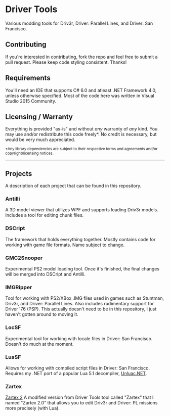 # Driver Tools
Various modding tools for Driv3r, Driver: Parallel Lines, and Driver: San Francisco.

## Contributing ##
If you're interested in contributing, fork the repo and feel free to submit a pull request. Please keep code styling consistent. Thanks!

## Requirements ##
You'll need an IDE that supports C# 6.0 and atleast .NET Framework 4.0, unless otherwise specified. Most of the code here was written in Visual Studio 2015 Community.

## Licensing / Warranty ##
Everything is provided "as-is" and without _any_ warranty of _any_ kind. You may use and/or redistribute this code freely\*. No credit is necessary, but would be very much appreciated.

<sub>\*Any library dependencies are subject to their respective terms and agreements and/or copyright/licensing notices.</sub>

----

## Projects ##
A description of each project that can be found in this repository.

### Antilli ###
A 3D model viewer that utilizes WPF and supports loading Driv3r models. Includes a tool for editing chunk files.

### DSCript ###
The framework that holds everything together. Mostly contains code for working with game file formats. Name subject to change.

### GMC2Snooper ###
Experimental PS2 model loading tool. Once it's finished, the final changes will be merged into DSCript and Antilli.

### IMGRipper ###
Tool for working with PS2/XBox .IMG files used in games such as Stuntman, Driv3r, and Driver: Parallel Lines. Also includes rudimentary support for Driver '76 (PSP). This actually doesn't need to be in this repository, I just haven't gotten around to moving it.

### LocSF ###
Experimental tool for working with locale files in Driver: San Francisco. Doesn't do much at the moment.

### LuaSF ###
Allows for working with compiled script files in Driver: San Francisco. Requires my .NET port of a popular Lua 5.1 decompiler, [Unluac.NET](https://bitbucket.org/Fireboyd78/unluacnet).

### Zartex ###
[Zartex 2](https://github.com/BuilderDemo7/Zartex2)
A modified version from Driver Tools tool called "Zartex" that I named "Zartex 2.0" that allows you to edit Driv3r and Driver: PL missions more precisely (with Lua).
